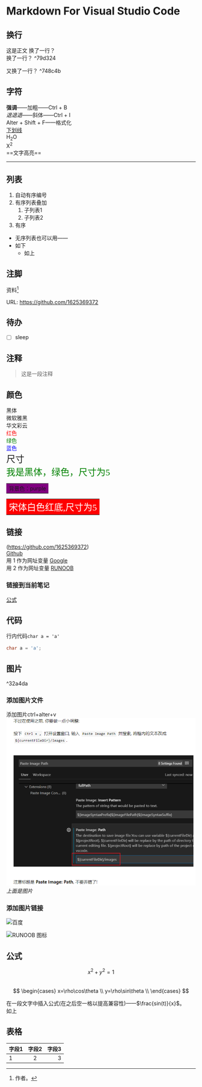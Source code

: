 # Markdown For Visual Studio Code

## 换行

这是正文
换了一行？  
换了一行？ ^79d324

又换了一行？ ^748c4b

## 字符

**强调**——加粗——Ctrl + B  
*退退退*——斜体——Ctrl + I  
Alter + Shift + F——格式化  
<u>下划线</u>  
H<sub>2</sub>O  
X<sup>2</sup>  
==文字高亮==

---
<!-- 分割线之前需要空行 -->

## 列表

1. 自动有序编号
2. 有序列表叠加
   1. 子列表1
   2. 子列表2
3. 有序

* 无序列表也可以用——
* 如下
  * 如上

## 注脚

资料[^作者]  

URL: <https://github.com/1625369372>

## 待办

* [ ] sleep  

## 注释

>这是一段注释
<!-- 这是隐藏的注释 -->  
<!-- 多行注释
就像这样 -->

## 颜色

<font face="黑体">黑体</font>  
<font face="微软雅黑">微软雅黑</font>  
<font face="STCAIYUN">华文彩云</font>  
<font color=red>红色</font>  
<font color=#008000>绿色</font>  
<font color=Blue>蓝色</font>  
<font size=5>尺寸</font>  
<font face="黑体" color=green size=5>我是黑体，绿色，尺寸为5</font>  

<table><tr><td bgcolor=purple>背景色：purple</td></tr></table> 

<table><tr><td bgcolor=red><font face="宋体" color=white size=5>宋体白色红底,尺寸为5</font></td></tr></table>

## 链接  

(<https://github.com/1625369372>)  
[Github](https://github.com/1625369372 "我的GitHub主页")  
用 1 作为网址变量 [Google][1]  
用 2 作为网址变量 [RUNOOB][2]

### 链接到当前笔记
  
[公式](#公式)

## 代码

行内代码`char a = 'a'`

```java
char a = 'a';
```

## 图片

^32a4da

### 添加图片文件

添加图片ctrl+alter+v  
![图2](attachments/2022-07-02-17-28-20.png)
*上面是图片*

### 添加图片链接

![百度](https://www.baidu.com/img/flexible/logo/plus_logo_web_2.png)  

![RUNOOB 图标](http://static.runoob.com/images/runoob-logo.png "RUNOOB")

## 公式

$$
x^2+y^2=1
$$  
$$
\begin{cases}
x=\rho\cos\theta \\
y=\rho\sin\theta \\
\end{cases}
$$

在一段文字中插入公式(在之后空一格以提高兼容性)——$\frac{sin(t)}{x}$。  
如上

## 表格

| 字段1 | 字段2 | 字段3 |
| :---- | :---: | ----: |
| 1     |   2   |     3 |

[1]: https://www.google.com/ "Google"  
[2]: http://static.runoob.com/images/runoob-logo.png "RUNOOB"  
[^作者]: 作者。

